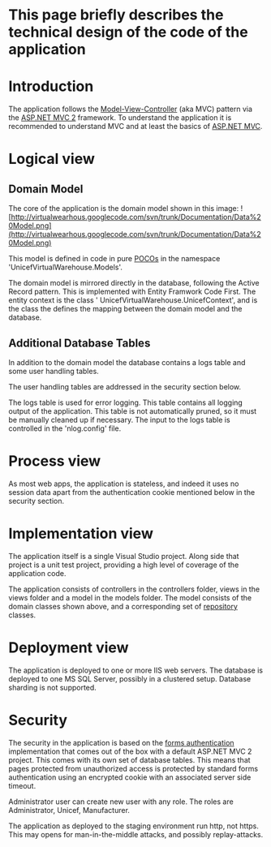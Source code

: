 # This page briefly describes the technical design of the code of the application

# Introduction #

The application follows the [Model-View-Controller](http://en.wikipedia.org/wiki/Model%E2%80%93view%E2%80%93controller) (aka MVC) pattern via the [ASP.NET MVC 2](http://www.asp.net/mvc) framework. To understand the application it is recommended to understand MVC and at least the basics of [ASP.NET MVC](http://www.asp.net/mvc).

# Logical view #

## Domain Model ##

The core of the application is the domain model shown in this image:
![http://virtualwearhous.googlecode.com/svn/trunk/Documentation/Data%20Model.png](http://virtualwearhous.googlecode.com/svn/trunk/Documentation/Data%20Model.png)

This model is defined in code in pure [POCOs](http://virtualwearhous.googlecode.com/svn/trunk/Documentation/Data%20Model.png) in the namespace 'UnicefVirtualWarehouse.Models'.

The domain model is mirrored directly in the database, following the Active Record pattern. This is implemented with Entity Framwork Code First. The entity context is the class ' UnicefVirtualWarehouse.UnicefContext', and is the class the defines the mapping between the domain model and the database.

## Additional Database Tables ##

In addition to the domain model the database contains a logs table and some user handling tables.

The user handling tables are addressed in the security section below.

The logs table is used for error logging. This table contains all logging output of the application. This table is not automatically pruned, so it must be manually cleaned up if necessary. The input to the logs table is controlled in the 'nlog.config' file.

# Process view #

As most web apps, the application is stateless, and indeed it uses no session data apart from the authentication cookie mentioned below in the security section.

# Implementation view #

The application itself is a single Visual Studio project. Along side that project is a unit test project, providing a high level of coverage of the application code.

The application consists of controllers in the controllers folder, views in the views folder and a model in the models folder. The model consists of the domain classes shown above, and a corresponding set of [repository](http://martinfowler.com/eaaCatalog/repository.html) classes.


# Deployment view #

The application is deployed to one or more IIS web servers. The database is deployed to one MS SQL Server, possibly in a clustered setup. Database sharding is not supported.

# Security #

The security in the application is based on the [forms authentication](http://msdn.microsoft.com/en-us/library/yh26yfzy.aspx) implementation that comes out of the box with a default ASP.NET MVC 2 project. This comes with its own set of database tables. This means that pages protected from unauthorized access is protected by standard forms authentication using an encrypted cookie with an associated server side timeout.

Administrator user can create new user with any role. The roles are Administrator, Unicef, Manufacturer.

The application as deployed to the staging environment run http, not https. This may opens for man-in-the-middle attacks, and possibly replay-attacks.